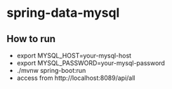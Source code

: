 # spring-data-mysql

## How to run

* export MYSQL_HOST=your-mysql-host
* export MYSQL_PASSWORD=your-mysql-password
* ./mvnw spring-boot:run
* access from http://localhost:8089/api/all
